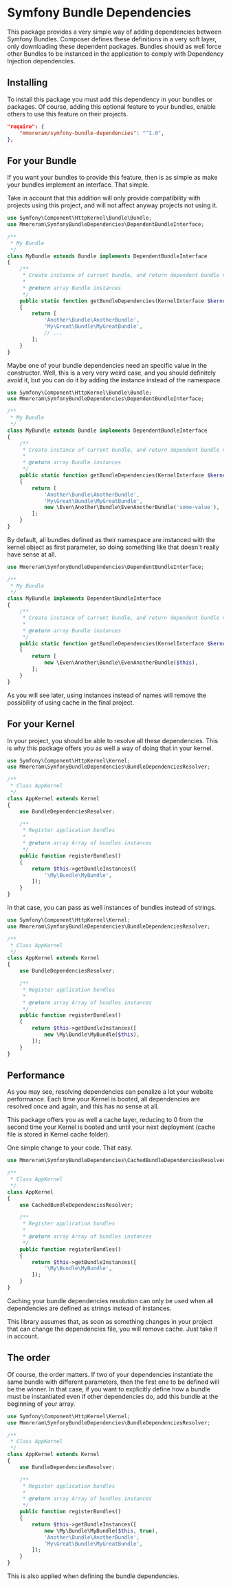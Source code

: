 Symfony Bundle Dependencies
===========================

This package provides a very simple way of adding dependencies between Symfony
Bundles. Composer defines these definitions in a very soft layer, only
downloading these dependent packages. Bundles should as well force other
Bundles to be instanced in the application to comply with Dependency Injection
dependencies.

## Installing

To install this package you must add this dependency in your bundles or
packages. Of course, adding this optional feature to your bundles, enable others
to use this feature on their projects.

``` json
"require": {
    "mmoreram/symfony-bundle-dependencies": "^1.0",
},
```

## For your Bundle

If you want your bundles to provide this feature, then is as simple as make your
bundles implement an interface. That simple.

Take in account that this addition will only provide compatibility with projects
using this project, and will not affect anyway projects not using it.

``` php
use Symfony\Component\HttpKernel\Bundle\Bundle;
use Mmoreram\SymfonyBundleDependencies\DependentBundleInterface;

/**
 * My Bundle
 */
class MyBundle extends Bundle implements DependentBundleInterface
{
    /**
     * Create instance of current bundle, and return dependent bundle namespaces
     *
     * @return array Bundle instances
     */
    public static function getBundleDependencies(KernelInterface $kernel)
    {
        return [
            'Another\Bundle\AnotherBundle',
            'My\Great\Bundle\MyGreatBundle',
            // ...
        ];
    }
}
```

Maybe one of your bundle dependencies need an specific value in the constructor.
Well, this is a very very weird case, and you should definitely avoid it, but
you can do it by adding the instance instead of the namespace.

``` php
use Symfony\Component\HttpKernel\Bundle\Bundle;
use Mmoreram\SymfonyBundleDependencies\DependentBundleInterface;

/**
 * My Bundle
 */
class MyBundle extends Bundle implements DependentBundleInterface
{
    /**
     * Create instance of current bundle, and return dependent bundle namespaces
     *
     * @return array Bundle instances
     */
    public static function getBundleDependencies(KernelInterface $kernel)
    {
        return [
            'Another\Bundle\AnotherBundle',
            'My\Great\Bundle\MyGreatBundle',
            new \Even\Another\Bundle\EvenAnotherBundle('some-value'),
        ];
    }
}
```

By default, all bundles defined as their namespace are instanced with the kernel
object as first parameter, so doing something like that doesn't really have
sense at all.

``` php
use Mmoreram\SymfonyBundleDependencies\DependentBundleInterface;

/**
 * My Bundle
 */
class MyBundle implements DependentBundleInterface
{
    /**
     * Create instance of current bundle, and return dependent bundle namespaces
     *
     * @return array Bundle instances
     */
    public static function getBundleDependencies(KernelInterface $kernel)
    {
        return [
            new \Even\Another\Bundle\EvenAnotherBundle($this),
        ];
    }
}
```

As you will see later, using instances instead of names will remove the
possibility of using cache in the final project.

## For your Kernel

In your project, you should be able to resolve all these dependencies. This is
why this package offers you as well a way of doing that in your kernel.

``` php
use Symfony\Component\HttpKernel\Kernel;
use Mmoreram\SymfonyBundleDependencies\BundleDependenciesResolver;

/**
 * Class AppKernel
 */
class AppKernel extends Kernel
{
    use BundleDependenciesResolver;

    /**
     * Register application bundles
     *
     * @return array Array of bundles instances
     */
    public function registerBundles()
    {
        return $this->getBundleInstances([
            '\My\Bundle\MyBundle',
        ]);
    }
}
```

In that case, you can pass as well instances of bundles instead of strings.

``` php
use Symfony\Component\HttpKernel\Kernel;
use Mmoreram\SymfonyBundleDependencies\BundleDependenciesResolver;

/**
 * Class AppKernel
 */
class AppKernel extends Kernel
{
    use BundleDependenciesResolver;

    /**
     * Register application bundles
     *
     * @return array Array of bundles instances
     */
    public function registerBundles()
    {
        return $this->getBundleInstances([
            new \My\Bundle\MyBundle($this),
        ]);
    }
}
```

## Performance

As you may see, resolving dependencies can penalize a lot your website
performance. Each time your Kernel is booted, all dependencies are resolved once
and again, and this has no sense at all.

This package offers you as well a cache layer, reducing to 0 from the second
time your Kernel is booted and until your next deployment (cache file is stored
in Kernel cache folder).

One simple change to your code. That easy.

``` php
use Mmoreram\SymfonyBundleDependencies\CachedBundleDependenciesResolver;

/**
 * Class AppKernel
 */
class AppKernel
{
    use CachedBundleDependenciesResolver;

    /**
     * Register application bundles
     *
     * @return array Array of bundles instances
     */
    public function registerBundles()
    {
        return $this->getBundleInstances([
            '\My\Bundle\MyBundle',
        ]);
    }
}
```

Caching your bundle dependencies resolution can only be used when all
dependencies are defined as strings instead of instances.

This library assumes that, as soon as something changes in your project that can
change the dependencies file, you will remove cache. Just take it in account.

## The order

Of course, the order matters. If two of your dependencies instantiate the same
bundle with different parameters, then the first one to be defined will be the
winner. In that case, if you want to explicitly define how a bundle must be
instantiated even if other dependencies do, add this bundle at the beginning of
your array.

``` php
use Symfony\Component\HttpKernel\Kernel;
use Mmoreram\SymfonyBundleDependencies\BundleDependenciesResolver;

/**
 * Class AppKernel
 */
class AppKernel extends Kernel
{
    use BundleDependenciesResolver;

    /**
     * Register application bundles
     *
     * @return array Array of bundles instances
     */
    public function registerBundles()
    {
        return $this->getBundleInstances([
            new \My\Bundle\MyBundle($this, true),
            'Another\Bundle\AnotherBundle',
            'My\Great\Bundle\MyGreatBundle',
        ]);
    }
}
```

This is also applied when defining the bundle dependencies.

